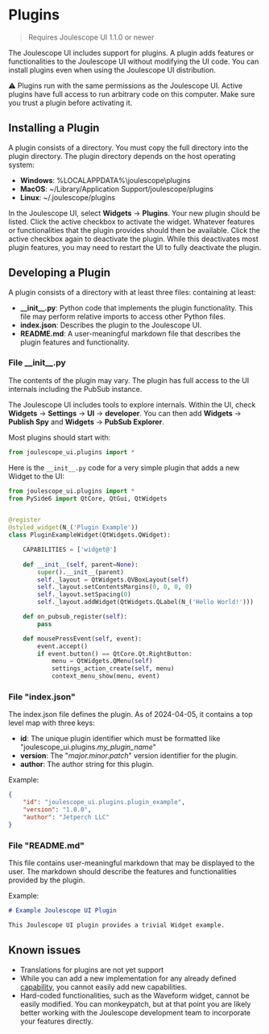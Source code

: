 
# Plugins

> Requires Joulescope UI 1.1.0 or newer 

The Joulescope UI includes support for plugins.  A plugin adds features
or functionalities to the Joulescope UI without modifying the UI code.
You can install plugins even when using the Joulescope UI distribution.

⚠ Plugins run with the same permissions as the Joulescope UI.
Active plugins have full access to run arbitrary code on this computer.
Make sure you trust a plugin before activating it.

## Installing a Plugin

A plugin consists of a directory.  You must copy the full directory
into the plugin directory.  The plugin directory depends on the
host operating system:

* **Windows**: %LOCALAPPDATA%\\joulescope\\plugins
* **MacOS**: ~/Library/Application Support/joulescope/plugins
* **Linux**: ~/.joulescope/plugins

In the Joulescope UI, select **Widgets** → **Plugins**.  Your new
plugin should be listed.  Click the active checkbox to activate the widget.
Whatever features or functionalities that the plugin provides should
then be available.  Click the active checkbox again to deactivate
the plugin.  While this deactivates most plugin features, you may need to
restart the UI to fully deactivate the plugin.


## Developing a Plugin

A plugin consists of a directory with at least three files:
containing at least:

* **\_\_init\_\_.py**: Python code that implements the plugin functionality.
  This file may perform relative imports to access other Python files.
* **index.json**: Describes the plugin to the Joulescope UI.
* **README.md**: A user-meaningful markdown file that describes the 
  plugin features and functionality.


### File \_\_init\_\_.py

The contents of the plugin may vary.  The plugin has full access to the
UI internals including the PubSub instance.

The Joulescope UI includes tools to explore internals.  Within the UI,
check **Widgets** → **Settings** → **UI** → **developer**.  You can then
add **Widgets** → **Publish Spy** and **Widgets** → **PubSub Explorer**.

Most plugins should start with:

```python
from joulescope_ui.plugins import *
```

Here is the `__init__.py` code for a very simple plugin that adds 
a new Widget to the UI:

```python
from joulescope_ui.plugins import *
from PySide6 import QtCore, QtGui, QtWidgets


@register
@styled_widget(N_('Plugin Example'))
class PluginExampleWidget(QtWidgets.QWidget):

    CAPABILITIES = ['widget@']
    
    def __init__(self, parent=None):
        super().__init__(parent)
        self._layout = QtWidgets.QVBoxLayout(self)
        self._layout.setContentsMargins(0, 0, 0, 0)
        self._layout.setSpacing(0)
        self._layout.addWidget(QtWidgets.QLabel(N_('Hello World!')))

    def on_pubsub_register(self):
        pass

    def mousePressEvent(self, event):
        event.accept()
        if event.button() == QtCore.Qt.RightButton:
            menu = QtWidgets.QMenu(self)
            settings_action_create(self, menu)
            context_menu_show(menu, event)
```

### File "index.json"

The index.json file defines the plugin.  As of 2024-04-05, it contains
a top level map with three keys:

* **id**: The unique plugin identifier which must be formatted like
  "joulescope_ui.plugins.*my_plugin_name*"
* **version**: The "*major.minor.patch*" version identifier for the plugin.
* **author**: The author string for this plugin.

Example:

```json
{
    "id": "joulescope_ui.plugins.plugin_example",
    "version": "1.0.0",
    "author": "Jetperch LLC"
}
```

### File "README.md"

This file contains user-meaningful markdown that may be displayed
to the user.  The markdown should describe the features and 
functionalities provided by the plugin.

Example:

```markdown
# Example Joulescope UI Plugin

This Joulescope UI plugin provides a trivial Widget example.
```


## Known issues

* Translations for plugins are not yet support
* While you can add a new implementation for any already defined 
  [capability](../joulescope_ui/capabilities.py), you cannot easily
  add new capabilities.
* Hard-coded functionalities, such as the Waveform widget, cannot
  be easily modified.  You can monkeypatch, but at that point you
  are likely better working with the Joulescope development team
  to incorporate your features directly.

